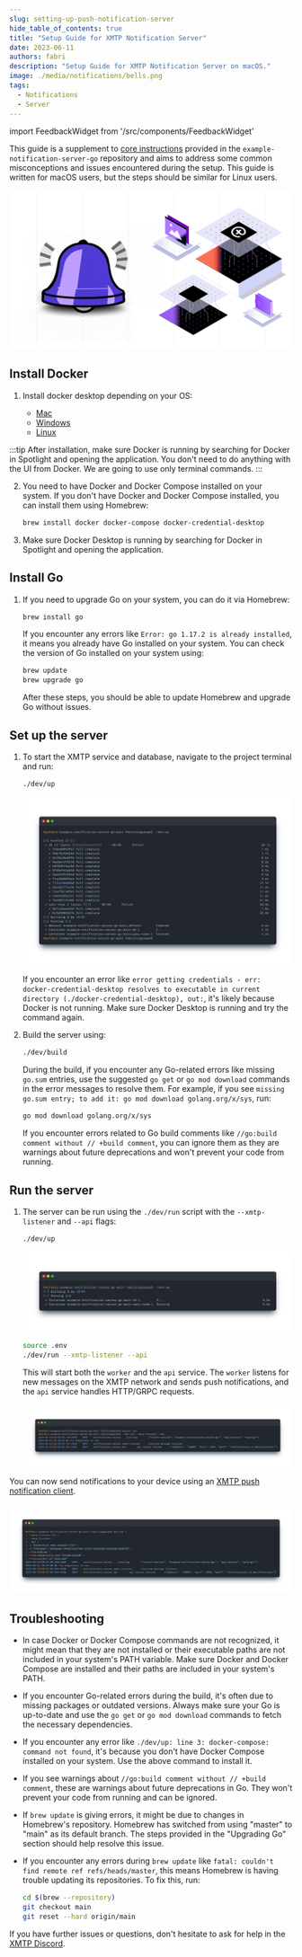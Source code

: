```yaml
---
slug: setting-up-push-notification-server
hide_table_of_contents: true
title: "Setup Guide for XMTP Notification Server"
date: 2023-06-11
authors: fabri
description: "Setup Guide for XMTP Notification Server on macOS."
image: ./media/notifications/bells.png
tags:
  - Notifications
  - Server
---
```


import FeedbackWidget from '/src/components/FeedbackWidget'

This guide is a supplement to [core instructions](https://github.com/xmtp/example-notification-server-go/blob/np/export-kotlin-proto-code/README.md#local-setup) provided in the `example-notification-server-go` repository and aims to address some common misconceptions and issues encountered during the setup. This guide is written for macOS users, but the steps should be similar for Linux users.

![](./media/notifications/bells.png)

<!--truncate-->

## Install Docker

1. Install docker desktop depending on your OS:

   - [Mac](https://docs.docker.com/docker-for-mac/install/)
   - [Windows](https://docs.docker.com/docker-for-windows/install/)
   - [Linux](https://docs.docker.com/engine/install/)

:::tip
After installation, make sure Docker is running by searching for Docker in Spotlight and opening the application. You don't need to do anything with the UI from Docker. We are going to use only terminal commands.
:::

2. You need to have Docker and Docker Compose installed on your system. If you don't have Docker and Docker Compose installed, you can install them using Homebrew:

   ```bash
   brew install docker docker-compose docker-credential-desktop
   ```

3. Make sure Docker Desktop is running by searching for Docker in Spotlight and opening the application.

## Install Go

1. If you need to upgrade Go on your system, you can do it via Homebrew:

   ```bash
   brew install go
   ```

   If you encounter any errors like `Error: go 1.17.2 is already installed`, it means you already have Go installed on your system. You can check the version of Go installed on your system using:

   ```bash
   brew update
   brew upgrade go
   ```

   After these steps, you should be able to update Homebrew and upgrade Go without issues.

## Set up the server

1. To start the XMTP service and database, navigate to the project terminal and run:

   ```bash
   ./dev/up
   ```

   ![](./media/notifications/cmd1.png)

   If you encounter an error like `error getting credentials - err: docker-credential-desktop resolves to executable in current directory (./docker-credential-desktop), out:`, it's likely because Docker is not running. Make sure Docker Desktop is running and try the command again.

2. Build the server using:

   ```bash
   ./dev/build
   ```

   During the build, if you encounter any Go-related errors like missing `go.sum` entries, use the suggested `go get` or `go mod download` commands in the error messages to resolve them. For example, if you see `missing go.sum entry; to add it: go mod download golang.org/x/sys`, run:

   ```bash
   go mod download golang.org/x/sys
   ```

   If you encounter errors related to Go build comments like `//go:build comment without // +build comment`, you can ignore them as they are warnings about future deprecations and won't prevent your code from running.

## Run the server

1. The server can be run using the `./dev/run` script with the `--xmtp-listener` and `--api` flags:

   ```bash
   ./dev/up
   ```

   ![](./media/notifications/cmd2.png)

   ```bash
   source .env
   ./dev/run --xmtp-listener --api
   ```

   This will start both the `worker` and the `api` service. The `worker` listens for new messages on the XMTP network and sends push notifications, and the `api` service handles HTTP/GRPC requests.

   ![](./media/notifications/cmd3.png)

You can now send notifications to your device using an [XMTP push notification client](https://github.com/xmtp/example-notification-server-go/blob/main/docs/notifications-client-guide.md).

![](./media/notifications/cmd4.png)

## Troubleshooting

- In case Docker or Docker Compose commands are not recognized, it might mean that they are not installed or their executable paths are not included in your system's PATH variable. Make sure Docker and Docker Compose are installed and their paths are included in your system's PATH.

- If you encounter Go-related errors during the build, it's often due to missing packages or outdated versions. Always make sure your Go is up-to-date and use the `go get` or `go mod download` commands to fetch the necessary dependencies.

- If you encounter any error like `./dev/up: line 3: docker-compose: command not found`, it's because you don't have Docker Compose installed on your system. Use the above command to install it.

- If you see warnings about `//go:build comment without // +build comment`, these are warnings about future deprecations in Go. They won't prevent your code from running and can be ignored.

- If `brew update` is giving errors, it might be due to changes in Homebrew's repository. Homebrew has switched from using "master" to "main" as its default branch. The steps provided in the "Upgrading Go" section should help resolve this issue.

- If you encounter any errors during `brew update` like `fatal: couldn't find remote ref refs/heads/master`, this means Homebrew is having trouble updating its repositories. To fix this, run:
  ```bash
  cd $(brew --repository)
  git checkout main
  git reset --hard origin/main
  ```

If you have further issues or questions, don't hesitate to ask for help in the [XMTP Discord](https://discord.gg/xmtp).

<br/>
<FeedbackWidget />
